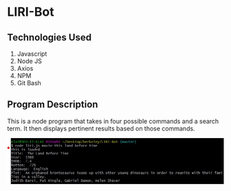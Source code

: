 # LIRI-Bot

## Technologies Used

1. Javascript
2. Node JS
3. Axios
4. NPM
5. Git Bash

## Program Description

This is a node program that takes in four possible commands and a search term. It then displays pertinent results based on those commands.  

![movie-this](img/img1.jpg)

